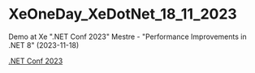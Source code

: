 # XeOneDay_XeDotNet_18_11_2023

Demo at Xe ".NET Conf 2023" Mestre - "Performance Improvements in .NET 8" (2023-11-18)

[.NET Conf 2023](https://www.xedotnet.org/eventi/net-conf-2023-xe/)